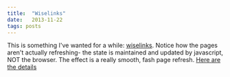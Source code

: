 ```yaml
---
title:  "Wiselinks"
date:   2013-11-22
tags: posts
---
```


This is something I've wanted for a while: [wiselinks]. Notice how the pages aren't actually refreshing- the state is maintained and updated by javascript, NOT the browser. The effect is a really smooth, fash page refresh. [Here are the details][the_commit]

[wiselinks]: https://github.com/igor-alexandrov/wiselinks
[the_commit]: https://github.com/adamwong246/adamwong246.github.io/commit/866f4851418b3fc0bbfda4198834b73468b51633
